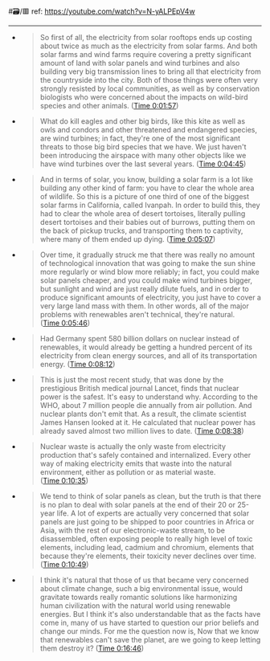 #🗃/🟥 
ref: 
https://youtube.com/watch?v=N-yALPEpV4w

---

- > So first of all, the electricity from solar rooftops ends up costing about twice as much as the electricity from solar farms. And both solar farms and wind farms require covering a pretty significant amount of land with solar panels and wind turbines and also building very big transmission lines to bring all that electricity from the countryside into the city. Both of those things were often very strongly resisted by local communities, as well as by conservation biologists who were concerned about the impacts on wild-bird species and other animals. ([Time 0:01:57](https://annotate.tv/watch/62b3258cb995060008e9d308?annotationId=62b325c0b995060008e9d309))
- > What do kill eagles and other big birds, like this kite as well as owls and condors and other threatened and endangered species, are wind turbines; in fact, they're one of the most significant threats to those big bird species that we have. We just haven't been introducing the airspace with many other objects like we have wind turbines over the last several years. ([Time 0:04:45](https://annotate.tv/watch/62b3258cb995060008e9d308?annotationId=62b325f2bed4e300082d7ffe))
- > And in terms of solar, you know, building a solar farm is a lot like building any other kind of farm: you have to clear the whole area of wildlife. So this is a picture of one third of one of the biggest solar farms in California, called Ivanpah. In order to build this, they had to clear the whole area of desert tortoises, literally pulling desert tortoises and their babies out of burrows, putting them on the back of pickup trucks, and transporting them to captivity, where many of them ended up dying. ([Time 0:05:07](https://annotate.tv/watch/62b3258cb995060008e9d308?annotationId=62b325fcb995060008e9d30a))
- > Over time, it gradually struck me that there was really no amount of technological innovation that was going to make the sun shine more regularly or wind blow more reliably; in fact, you could make solar panels cheaper, and you could make wind turbines bigger, but sunlight and wind are just really dilute fuels, and in order to produce significant amounts of electricity, you just have to cover a very large land mass with them. In other words, all of the major problems with renewables aren't technical, they're natural. ([Time 0:05:46](https://annotate.tv/watch/62b3258cb995060008e9d308?annotationId=62b3260ab995060008e9d30b))
- > Had Germany spent 580 billion dollars on nuclear instead of renewables, it would already be getting a hundred percent of its electricity from clean energy sources, and all of its transportation energy. ([Time 0:08:12](https://annotate.tv/watch/62b3258cb995060008e9d308?annotationId=62b3262bb995060008e9d30c))
- > This is just the most recent study, that was done by the prestigious British medical journal Lancet, finds that nuclear power is the safest. It's easy to understand why. According to the WHO, about 7 million people die annually from air pollution. And nuclear plants don't emit that. As a result, the climate scientist James Hansen looked at it. He calculated that nuclear power has already saved almost two million lives to date. ([Time 0:08:38](https://annotate.tv/watch/62b3258cb995060008e9d308?annotationId=62b3263945dfab0009e16e01))
- > Nuclear waste is actually the only waste from electricity production that's safely contained and internalized. Every other way of making electricity emits that waste into the natural environment, either as pollution or as material waste. ([Time 0:10:35](https://annotate.tv/watch/62b3258cb995060008e9d308?annotationId=62b32667bed4e300082d7fff))
- > We tend to think of solar panels as clean, but the truth is that there is no plan to deal with solar panels at the end of their 20 or 25-year life. A lot of experts are actually very concerned that solar panels are just going to be shipped to poor countries in Africa or Asia, with the rest of our electronic-waste stream, to be disassembled, often exposing people to really high level of toxic elements, including lead, cadmium and chromium, elements that because they're elements, their toxicity never declines over time. ([Time 0:10:49](https://annotate.tv/watch/62b3258cb995060008e9d308?annotationId=62b32670a851dc00096d9757))
- > I think it's natural that those of us that became very concerned about climate change, such a big environmental issue, would gravitate towards really romantic solutions like harmonizing human civilization with the natural world using renewable energies. But I think it's also understandable that as the facts have come in, many of us have started to question our prior beliefs and change our minds. For me the question now is, Now that we know that renewables can't save the planet, are we going to keep letting them destroy it? ([Time 0:16:46](https://annotate.tv/watch/62b3258cb995060008e9d308?annotationId=62b326ccbed4e300082d8000))
